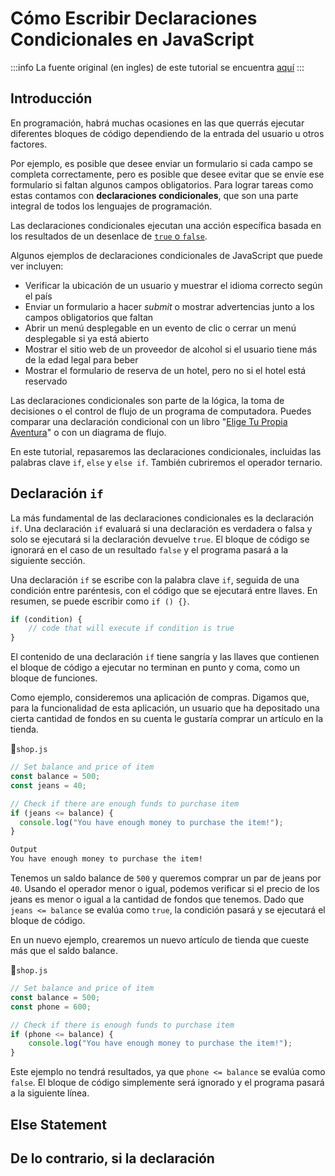 # Cómo Escribir Declaraciones Condicionales en JavaScript

:::info
La fuente original (en ingles) de este tutorial se encuentra [aquí](https://www.digitalocean.com/community/tutorials/how-to-write-conditional-statements-in-javascript)
:::

## Introducción

En programación, habrá muchas ocasiones en las que querrás ejecutar diferentes bloques de código dependiendo de la entrada del usuario u otros factores.

Por ejemplo, es posible que desee enviar un formulario si cada campo se completa correctamente, pero es posible que desee evitar que se envíe ese formulario si faltan algunos campos obligatorios. Para lograr tareas como estas contamos con **declaraciones condicionales**, que son una parte integral de todos los lenguajes de programación.

Las declaraciones condicionales ejecutan una acción específica basada en los resultados de un desenlace de [`true` o `false`](./understanding-data-types.html#booleans).

Algunos ejemplos de declaraciones condicionales de JavaScript que puede ver incluyen:

- Verificar la ubicación de un usuario y muestrar el idioma correcto según el país
- Enviar un formulario a hacer _submit_ o mostrar advertencias junto a los campos obligatorios que faltan
- Abrir un menú desplegable en un evento de clic o cerrar un menú desplegable si ya está abierto
- Mostrar el sitio web de un proveedor de alcohol si el usuario tiene más de la edad legal para beber
- Mostrar el formulario de reserva de un hotel, pero no si el hotel está reservado

Las declaraciones condicionales son parte de la lógica, la toma de decisiones o el control de flujo de un programa de computadora. Puedes comparar una declaración condicional con un libro "[Elige Tu Propia Aventura](https://en.wikipedia.org/wiki/Choose_Your_Own_Adventure)" o con un diagrama de flujo.

En este tutorial, repasaremos las declaraciones condicionales, incluidas las palabras clave `if`, `else` y `else if`. También cubriremos el operador ternario.

## Declaración `if`

La más fundamental de las declaraciones condicionales es la declaración `if`. Una declaración `if` evaluará si una declaración es verdadera o falsa y solo se ejecutará si la declaración devuelve `true`. El bloque de código se ignorará en el caso de un resultado `false` y el programa pasará a la siguiente sección.

Una declaración `if` se escribe con la palabra clave `if`, seguida de una condición entre paréntesis, con el código que se ejecutará entre llaves. En resumen, se puede escribir como `if () {}`.


```js
if (condition) {
	// code that will execute if condition is true
}
```

El contenido de una declaración `if` tiene sangría y las llaves que contienen el bloque de código a ejecutar no terminan en punto y coma, como un bloque de funciones.

Como ejemplo, consideremos una aplicación de compras. Digamos que, para la funcionalidad de esta aplicación, un usuario que ha depositado una cierta cantidad de fondos en su cuenta le gustaría comprar un artículo en la tienda.


📃`shop.js`
```js
// Set balance and price of item
const balance = 500;
const jeans = 40;

// Check if there are enough funds to purchase item
if (jeans <= balance) {
  console.log("You have enough money to purchase the item!");
}
```

```sh
Output
You have enough money to purchase the item!
```

Tenemos un saldo balance de `500` y queremos comprar un par de jeans por `40`. Usando el operador menor o igual, podemos verificar si el precio de los jeans es menor o igual a la cantidad de fondos que tenemos. Dado que `jeans <= balance` se evalúa como `true`, la condición pasará y se ejecutará el bloque de código.

En un nuevo ejemplo, crearemos un nuevo artículo de tienda que cueste más que el saldo balance.


📃`shop.js`
```js
// Set balance and price of item
const balance = 500;
const phone = 600;

// Check if there is enough funds to purchase item
if (phone <= balance) {
	console.log("You have enough money to purchase the item!");
}
```

Este ejemplo no tendrá resultados, ya que `phone <= balance` se evalúa como `false`. El bloque de código simplemente será ignorado y el programa pasará a la siguiente línea.

## Else Statement


## De lo contrario, si la declaración
